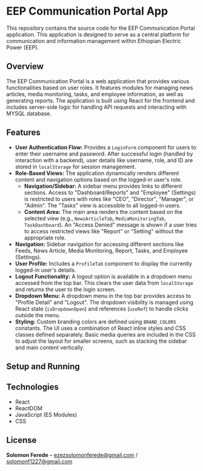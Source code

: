 # EEP Communication Portal App

This repository contains the source code for the EEP Communication Portal application. This application is designed to serve as a central platform for communication and information management within Ethiopian Electric Power (EEP).

## Overview

The EEP Communication Portal is a web application that provides various functionalities based on user roles. It features modules for managing news articles, media monitoring, tasks, and employee information, as well as generating reports. The application is built using React for the frontend and includes server-side logic for handling API requests and interacting with MYSQL database.

## Features


*   **User Authentication Flow:** Provides a `LoginForm` component for users to enter their username and password. After successful login (handled by interaction with a backend), user details like username, role, and ID are stored in `localStorage` for session management.
*   **Role-Based Views:** The application dynamically renders different content and navigation options based on the logged-in user's role.
    *   **Navigation/Sidebar:** A sidebar menu provides links to different sections. Access to "Dashboard/Reports" and "Employee" (Settings) is restricted to users with roles like "CEO", "Director", "Manager", or "Admin". The "Tasks" view is accessible to all logged-in users.
    *   **Content Area:** The main area renders the content based on the selected view (e.g., `NewsArticleTab`, `MediaMonitoringTab`, `TaskDashboard`). An "Access Denied" message is shown if a user tries to access restricted views like "Report" or "Setting" without the appropriate role.
*   **Navigation:** Sidebar navigation for accessing different sections like Feeds, News Article, Media Monitoring, Report, Tasks, and Employee (Settings).
*   **User Profile:** Includes a `ProfileTab` component to display the currently logged-in user's details.
*   **Logout Functionality:** A logout option is available in a dropdown menu accessed from the top bar. This clears the user data from `localStorage` and returns the user to the login screen.
*   **Dropdown Menu:** A dropdown menu in the top bar provides access to "Profile Detail" and "Logout". The dropdown visibility is managed using React state (`isDropdownOpen`) and references (`useRef`) to handle clicks outside the menu.
*   **Styling:** Custom branding colors are defined using `BRAND_COLORS` constants. The UI uses a combination of React inline styles and CSS classes defined separately. Basic media queries are included in the CSS to adjust the layout for smaller screens, such as stacking the sidebar and main content vertically.

## Setup and Running

## Technologies

*   React
*   ReactDOM
*   JavaScript (ES Modules)
*   CSS

## License

**Solomon Ferede** – [ezezsolomonferede@gmail.com](mailto:ezezsolomonferede@gmail.com) / [solomonf1227@gmail.com](mailto:solomonf1227@gmail.com)

